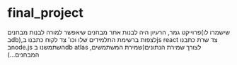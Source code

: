 # final_project
פרוייקט גמר, הרעיון היה לבנות אתר מבחנים שיאפשר למורה לבנות מבחנים(שישמרו לו בdb),לצפות ברשימת התלמידים שלו וכו'
צד לקוח כתבנו בjs react
צד שרת כתבנו בnode.js
השתמשנו בdb atlas לצורך שמירת הנתונים(שמירת המשתמשים, המבחנים...)
